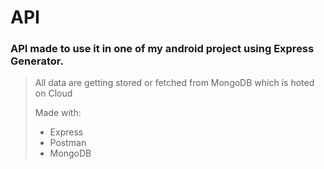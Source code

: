 # API
### API made to use it in one of my android project using Express Generator.
>
>All data are getting stored or fetched from MongoDB which is hoted on Cloud
>
>Made with:
>
>- Express
>- Postman
>- MongoDB
